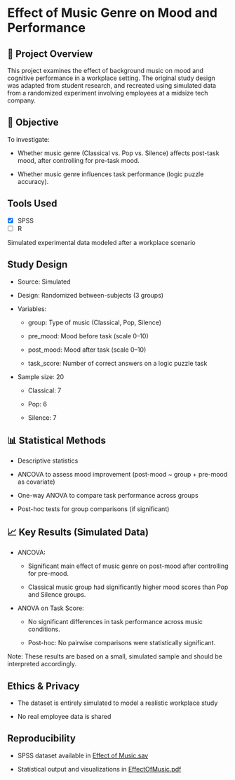 # Effect of Music Genre on Mood and Performance

## 📌 Project Overview
This project examines the effect of background music on mood and cognitive performance in a workplace setting. The original study design was adapted from student research, and recreated using simulated data from a randomized experiment involving employees at a midsize tech company.

## 🎯 Objective
To investigate:

- Whether music genre (Classical vs. Pop vs. Silence) affects post-task mood, after controlling for pre-task mood.

- Whether music genre influences task performance (logic puzzle accuracy).

##  Tools Used
- [x] SPSS  
- [ ] R 

Simulated experimental data modeled after a workplace scenario

##  Study Design
- Source: Simulated

- Design: Randomized between-subjects (3 groups)

- Variables:

  - group: Type of music (Classical, Pop, Silence)

  - pre_mood: Mood before task (scale 0–10)

  - post_mood: Mood after task (scale 0–10)

  - task_score: Number of correct answers on a logic puzzle task

- Sample size: 20

  - Classical: 7

  - Pop: 6

  - Silence: 7

## 📊 Statistical Methods
- Descriptive statistics

- ANCOVA to assess mood improvement (post-mood ~ group + pre-mood as covariate)

- One-way ANOVA to compare task performance across groups

- Post-hoc tests for group comparisons (if significant)

## 📈 Key Results (Simulated Data)
- ANCOVA:

  - Significant main effect of music genre on post-mood after controlling for pre-mood.

  - Classical music group had significantly higher mood scores than Pop and Silence groups.

- ANOVA on Task Score:

  - No significant differences in task performance across music conditions.

  - Post-hoc: No pairwise comparisons were statistically significant.

Note: These results are based on a small, simulated sample and should be interpreted accordingly.
##  Ethics & Privacy
- The dataset is entirely simulated to model a realistic workplace study

- No real employee data is shared

##  Reproducibility
- SPSS dataset available in [Effect of Music.sav](https://github.com/RoniF-pixel/Student-Projects-Portfolio/blob/main/Effect%20of%20Music%20Genre%20on%20Mood%20and%20Performance/Effect%20of%20Music.sav)

- Statistical output and visualizations in [EffectOfMusic.pdf](https://github.com/RoniF-pixel/Student-Projects-Portfolio/blob/main/Effect%20of%20Music%20Genre%20on%20Mood%20and%20Performance/EffectOfMusic.pdf)



